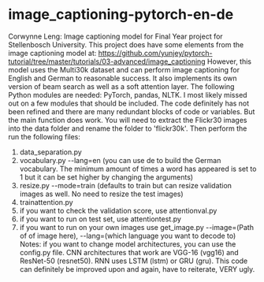 # image_captioning-pytorch-en-de

Corwynne Leng: Image captioning model for Final Year project for Stellenbosch University.
This project does have some elements from the image captioning model at: https://github.com/yunjey/pytorch-tutorial/tree/master/tutorials/03-advanced/image_captioning
However, this model uses the Multi30k dataset and can perform image captioning for English and German to reasonable success. It also implements its own version of beam search as well as a soft attention layer.
The following Python modules are needed: PyTorch, pandas, NLTK. I most likely missed out on a few modules that should be included.
The code definitely has not been refined and there are many redundant blocks of code or variables. But the main function does work.
You will need to extract the Flickr30 images into the data folder and rename the folder to 'flickr30k'.
Then perform the run the following files:
1) data_separation.py
1) vocabulary.py --lang=en  (you can use de to build the German vocabulary. The minimum amount of times a word has appeared is set to 1 but it can be set higher by changing the arguments)
3) resize.py --mode=train (defaults to train but can resize validation images as well. No need to resize the test images)
4) trainattention.py
5) if you want to check the validation score, use attentionval.py
6) if you want to run on test set, use attentiontest.py
7) if you want to run on your own images use get_image.py --image=(Path of of image here), --lang=(which language you want to decode to)
Notes:
if you want to change model architectures, you can use the config.py file. CNN architectures that work are VGG-16 (vgg16) and ResNet-50 (resnet50). RNN uses LSTM (lstm) or GRU (gru).
This code can definitely be improved upon and again, have to reiterate, VERY ugly. 
